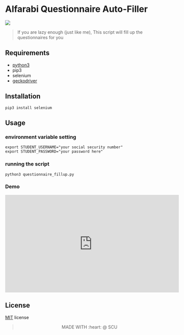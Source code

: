 <p align="right">
    <h1 align="left">Alfarabi Questionnaire Auto-Filler </h1>
    <img src="http://www.litchfieldfiredepartment.com/wp-content/uploads/2013/11/Online-Poker-Robot.jpeg">
</p>

> If you are lazy enough (just like me), This script will fill up the questionnaires for you 

## Requirements 
 
- [python3](https://python.org)
- pip3
- selenium 
- [geckodriver](https://github.com/mozilla/geckodriver/releases)

## Installation 

```shell
pip3 install selenium
```

## Usage

### environment variable setting

```shell
export STUDENT_USERNAME="your social security number"
export STUDENT_PASSWORD="your password here"
```

### running the script 

```shell
python3 questionnaire_fillup.py 
```

### Demo

<iframe width="560" height="315" src="https://www.youtube.com/embed/4uI3n_HGbCc" frameborder="0" allow="accelerometer; autoplay; encrypted-media; gyroscope; picture-in-picture" allowfullscreen></iframe>

## License

[MIT](./LICENSE.md) license

<p align="center">
  <blockquote>
      <p align="center" text-aligh="center">MADE WITH :heart: @ SCU</p>
  </blockquote>
</p>

